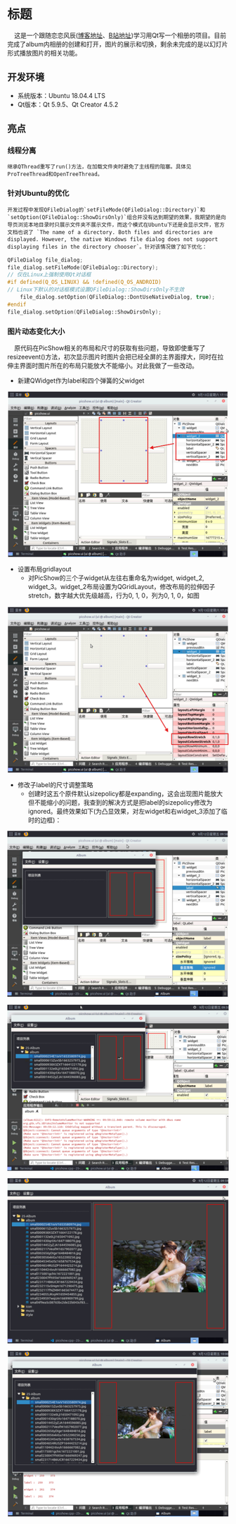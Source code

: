 # 标题
&nbsp;&nbsp;&nbsp;&nbsp;这是一个跟随恋恋风辰([博客地址](https://llfc.club/home)、[B站地址](https://space.bilibili.com/271469206))学习用Qt写一个相册的项目。目前完成了album内相册的创建和打开，图片的展示和切换，剩余未完成的是以幻灯片形式播放图片的相关功能。
## 开发环境
+ 系统版本：Ubuntu 18.04.4 LTS
+ Qt版本：Qt 5.9.5、Qt Creator 4.5.2
## 亮点
### 线程分离
    继承QThread重写了run()方法，在加载文件夹时避免了主线程的阻塞。具体见ProTreeThread和OpenTreeThread。
### 针对Ubuntu的优化
    开发过程中发现QFileDialog的`setFileMode(QFileDialog::Directory)`和`setOption(QFileDialog::ShowDirsOnly)`组合并没有达到期望的效果，我期望的是向导页浏览本地目录时只展示文件夹不展示文件，而这个模式在Ubuntu下还是会显示文件，官方文档也说了 `The name of a directory. Both files and directories are displayed. However, the native Windows file dialog does not support displaying files in the directory chooser`。针对该情况做了如下优化：
```cpp
QFileDialog file_dialog;
file_dialog.setFileMode(QFileDialog::Directory);
// 仅在Linux上强制使用Qt对话框
#if defined(Q_OS_LINUX) && !defined(Q_OS_ANDROID)
// Linux下默认的对话框模式设置QFileDialog::ShowDirsOnly不生效
    file_dialog.setOption(QFileDialog::DontUseNativeDialog, true);
#endif
file_dialog.setOption(QFileDialog::ShowDirsOnly);
```
### 图片动态变化大小
&nbsp;&nbsp;&nbsp;&nbsp;原代码在PicShow相关的布局和尺寸的获取有些问题，导致即使重写了resizeevent()方法，初次显示图片时图片会把已经全屏的主界面撑大，同时在拉伸主界面时图片所在的布局只能放大不能缩小。对此我做了一些改动。
- 新建QWidget作为label和四个弹簧的父widget

![designer界面](./assets/screenShot_1.PNG)
- 设置布局gridlayout
  - 对PicShow的三个子widget从左往右重命名为widget, widget_2, widget_3。widget_2布局设置为QGridLayout，修改布局的拉伸因子stretch，数字越大优先级越高，行为0, 1, 0，列为0, 1, 0，如图

![修改拉伸因子](./assets/screenShot_2.PNG)
- 修改子label的尺寸调整策略
  - 创建时这五个原件默认sizepolicy都是expanding，这会出现图片能放大但不能缩小的问题，我查到的解决方式是把label的sizepolicy修改为ignored。最终效果如下(为凸显效果，对左widget和右widget_3添加了临时的边框)：

![取消全屏](./assets/screenShot_3.PNG)

![打开图片后保持比例占据label的全部](./assets/screenShot_4.PNG)

![放大且全屏](./assets/screenShot_5.PNG)

![缩小时图片跟着变化](./assets/screenShot_6.PNG)
